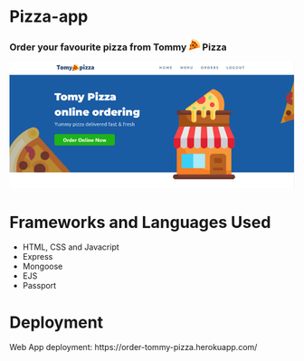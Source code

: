 # Pizza-app
<h3>
  Order your favourite pizza from Tommy 
  <img src="public/images/pizu.png" style="width: 20px; height:20px;">
  Pizza
</h3>
<div>
  <img src="public/images/pizza-web-app.png"">
</div>
<h1>Frameworks and Languages Used</h1>
<ul>
    <li>
        HTML, CSS and Javacript
    </li>
    <li>
        Express
    </li>
    <li>Mongoose</li>
    <li>EJS</li>
    <li>Passport</li>
</ul>
<h1>Deployment</h1>
<p>Web App deployment: https://order-tommy-pizza.herokuapp.com/</p>
